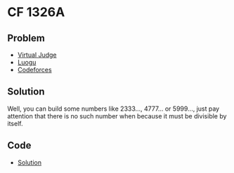 # CF 1326A

## Problem

- [Virtual Judge](https://vjudge.net/problem/CodeForces-1326A)
- [Luogu](https://www.luogu.com.cn/problem/CF1326A)
- [Codeforces](https://codeforces.com/problemset/problem/1326/A)

## Solution

Well, you can build some numbers like 2333..., 4777... or 5999..., just pay attention that there is no such number when <data value="v{n}o{=}c{1}"></data> because it must be divisible by itself.

## Code

- [Solution](CF.1326A.0.cpp)
